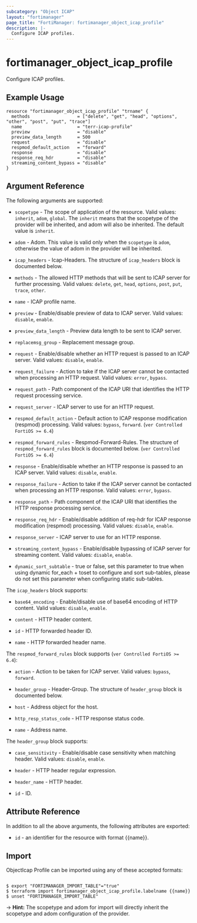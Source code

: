```yaml
---
subcategory: "Object ICAP"
layout: "fortimanager"
page_title: "FortiManager: fortimanager_object_icap_profile"
description: |-
  Configure ICAP profiles.
---
```


# fortimanager_object_icap_profile
Configure ICAP profiles.

## Example Usage

```hcl
resource "fortimanager_object_icap_profile" "trname" {
  methods                  = ["delete", "get", "head", "options", "other", "post", "put", "trace"]
  name                     = "terr-icap-profile"
  preview                  = "disable"
  preview_data_length      = 500
  request                  = "disable"
  respmod_default_action   = "forward"
  response                 = "disable"
  response_req_hdr         = "disable"
  streaming_content_bypass = "disable"
}
```

## Argument Reference


The following arguments are supported:

* `scopetype` - The scope of application of the resource. Valid values: `inherit`, `adom`, `global`. The `inherit` means that the scopetype of the provider will be inherited, and adom will also be inherited. The default value is `inherit`.
* `adom` - Adom. This value is valid only when the `scopetype` is `adom`, otherwise the value of adom in the provider will be inherited.

* `icap_headers` - Icap-Headers. The structure of `icap_headers` block is documented below.
* `methods` - The allowed HTTP methods that will be sent to ICAP server for further processing. Valid values: `delete`, `get`, `head`, `options`, `post`, `put`, `trace`, `other`.

* `name` - ICAP profile name.
* `preview` - Enable/disable preview of data to ICAP server. Valid values: `disable`, `enable`.

* `preview_data_length` - Preview data length to be sent to ICAP server.
* `replacemsg_group` - Replacement message group.
* `request` - Enable/disable whether an HTTP request is passed to an ICAP server. Valid values: `disable`, `enable`.

* `request_failure` - Action to take if the ICAP server cannot be contacted when processing an HTTP request. Valid values: `error`, `bypass`.

* `request_path` - Path component of the ICAP URI that identifies the HTTP request processing service.
* `request_server` - ICAP server to use for an HTTP request.
* `respmod_default_action` - Default action to ICAP response modification (respmod) processing. Valid values: `bypass`, `forward`.
 (`ver Controlled FortiOS >= 6.4`)
* `respmod_forward_rules` - Respmod-Forward-Rules. The structure of `respmod_forward_rules` block is documented below. (`ver Controlled FortiOS >= 6.4`)
* `response` - Enable/disable whether an HTTP response is passed to an ICAP server. Valid values: `disable`, `enable`.

* `response_failure` - Action to take if the ICAP server cannot be contacted when processing an HTTP response. Valid values: `error`, `bypass`.

* `response_path` - Path component of the ICAP URI that identifies the HTTP response processing service.
* `response_req_hdr` - Enable/disable addition of req-hdr for ICAP response modification (respmod) processing. Valid values: `disable`, `enable`.

* `response_server` - ICAP server to use for an HTTP response.
* `streaming_content_bypass` - Enable/disable bypassing of ICAP server for streaming content. Valid values: `disable`, `enable`.

* `dynamic_sort_subtable` - true or false, set this parameter to true when using dynamic for_each + toset to configure and sort sub-tables, please do not set this parameter when configuring static sub-tables.

The `icap_headers` block supports:

* `base64_encoding` - Enable/disable use of base64 encoding of HTTP content. Valid values: `disable`, `enable`.

* `content` - HTTP header content.
* `id` - HTTP forwarded header ID.
* `name` - HTTP forwarded header name.

The `respmod_forward_rules` block supports (`ver Controlled FortiOS >= 6.4`):

* `action` - Action to be taken for ICAP server. Valid values: `bypass`, `forward`.

* `header_group` - Header-Group. The structure of `header_group` block is documented below.
* `host` - Address object for the host.
* `http_resp_status_code` - HTTP response status code.
* `name` - Address name.

The `header_group` block supports:

* `case_sensitivity` - Enable/disable case sensitivity when matching header. Valid values: `disable`, `enable`.

* `header` - HTTP header regular expression.
* `header_name` - HTTP header.
* `id` - ID.


## Attribute Reference

In addition to all the above arguments, the following attributes are exported:
* `id` - an identifier for the resource with format {{name}}.

## Import

ObjectIcap Profile can be imported using any of these accepted formats:
```

$ export "FORTIMANAGER_IMPORT_TABLE"="true"
$ terraform import fortimanager_object_icap_profile.labelname {{name}}
$ unset "FORTIMANAGER_IMPORT_TABLE"
```
-> **Hint:** The scopetype and adom for import will directly inherit the scopetype and adom configuration of the provider.
